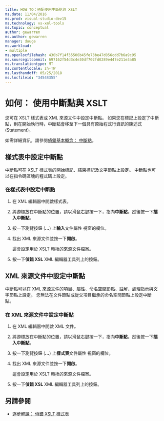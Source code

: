 ```yaml
---
title: HOW TO：搭配使用中斷點與 XSLT
ms.date: 11/04/2016
ms.prod: visual-studio-dev15
ms.technology: vs-xml-tools
ms.topic: conceptual
author: gewarren
ms.author: gewarren
manager: douge
ms.workload:
- multiple
ms.openlocfilehash: 430b7f14f35506b45fe73be47d056cdd7b6a9c95
ms.sourcegitcommit: 697162f54d3c4e30df702fd0289e447e211e3a85
ms.translationtype: MT
ms.contentlocale: zh-TW
ms.lasthandoff: 05/25/2018
ms.locfileid: "34548355"
---
```

# <a name="how-to-use-breakpoints-with-xslt"></a>如何： 使用中斷點與 XSLT

您可在 XSLT 樣式表或 XML 來源文件中設定中斷點。 如果您在標記上設定了中斷點，則在開始執行時，中斷點會移至下一個具有原始程式行資訊的陳述式 (Statement)。

如需詳細資訊，請參閱[偵錯基本概念： 中斷點](../debugger/using-breakpoints.md)。

## <a name="set-a-breakpoint-in-a-style-sheet"></a>樣式表中設定中斷點

中斷點可在 XSLT 樣式表的開始標記、結束標記及文字節點上設定。 中斷點也可以在指令碼區塊的程式碼上設定。

### <a name="to-set-a-breakpoint-in-a-style-sheet"></a>在樣式表中設定中斷點

1.  在 XML 編輯器中開啟樣式表。

2.  將游標放在中斷點的位置，請以滑鼠右鍵按一下，指向**中斷點**，然後按一下**插入中斷點**。

3.  按一下瀏覽按鈕 (**...**) 上**輸入**文件屬性 視窗的欄位。

4.  找出 XML 來源文件並按一下**開啟**。

     這會設定用於 XSLT 轉換的來源文件檔案。

5.  按一下**偵錯 XSL** XML 編輯器工具列上的按鈕。

## <a name="set-a-breakpoint-in-an-xml-source-document"></a>XML 來源文件中設定中斷點

中斷點可以在 XML 來源文件的項目、屬性、命名空間節點、註解、處理指示與文字節點上設定。 您無法在文件節點或從父項目繼承的命名空間節點上設定中斷點。

### <a name="to-set-a-breakpoint-in-an-xml-source-document"></a>在 XML 來源文件中設定中斷點

1.  在 XML 編輯器中開啟 XML 文件。

2.  將游標放在中斷點的位置，請以滑鼠右鍵按一下，指向**中斷點**，然後按一下**插入中斷點**。

3.  按一下瀏覽按鈕 (**...**) 上**樣式表**文件屬性 視窗的欄位。

4.  找出 XML 來源文件並按一下**開啟**。

     這會設定用於 XSLT 轉換的來源文件檔案。

5.  按一下**偵錯 XSL** XML 編輯器工具列上的按鈕。

## <a name="see-also"></a>另請參閱

- [逐步解說： 偵錯 XSLT 樣式表](../xml-tools/walkthrough-debug-an-xslt-style-sheet.md)